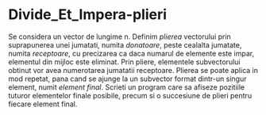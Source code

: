# Divide_Et_Impera-plieri
Se considera un vector de lungime n. Definim *plierea* vectorului prin suprapunerea unei jumatati, numita *donatoare*, peste cealalta jumatate, numita *receptoare*, cu precizarea ca daca numarul de elemente este impar, elementul din mijloc este eliminat. Prin pliere, elementele subvectorului obtinut vor avea numerotarea jumatatii receptoare. Plierea se poate aplica in mod repetat, pana cand se ajunge la un subvector format dintr-un singur element, numit *element final*. Scrieti un program care sa afiseze pozitiile tuturor elementelor finale posibile, precum si o succesiune de plieri pentru fiecare element final.
